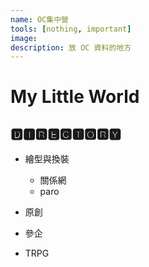 ```yaml
---
name: OC集中營
tools: [nothing, important]
image:
description: 放 OC 資料的地方
---
```


# My Little World

## 🅳🅸🆁🅴🅲🆃🅾🆁🆈

- 繪型與換裝

  - 關係網
  - paro

- 原創
- 參企
- TRPG
